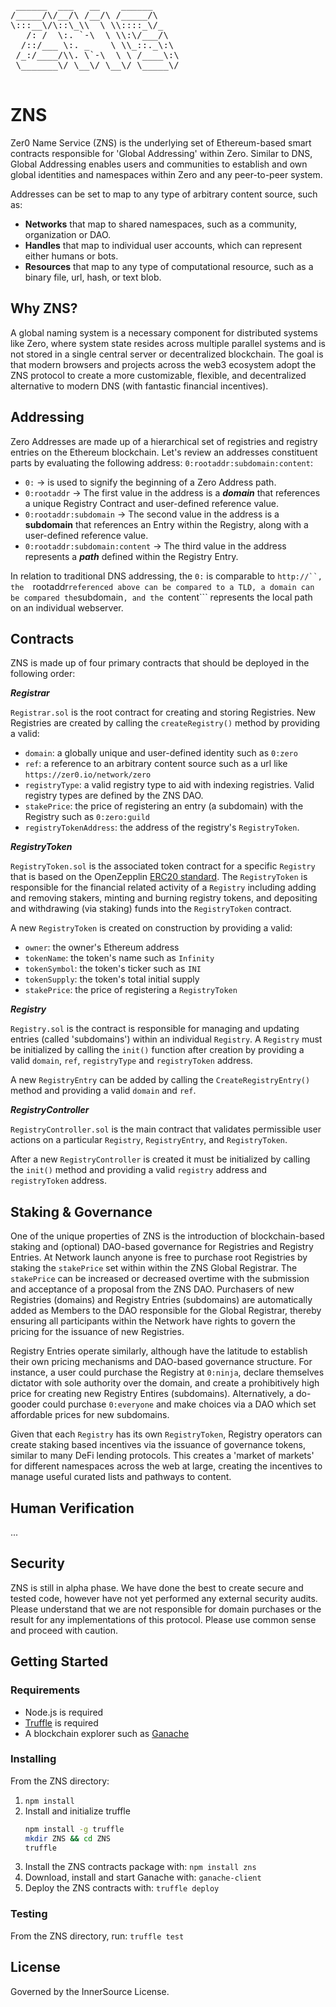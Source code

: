 <pre>
 ______  ___   __    ______ 
/_____/\/__/\ /__/\ /_____/\
\:::__\/\::\_\\  \ \\::::_\/_
   /: /  \:. `-\  \ \\:\/___/\
  /::/___ \:. _    \ \\_::._\:\
 /_:/____/\\. \`-\  \ \ /____\:\
 \_______\/ \__\/ \__\/ \_____\/   

</pre>

# ZNS

Zer0 Name Service (ZNS) is the underlying set of Ethereum-based smart contracts responsible for 'Global Addressing' within Zero. Similar to DNS, Global Addressing enables users and communities to establish and own global identities and namespaces within Zero and any peer-to-peer system. 

Addresses can be set to map to any type of arbitrary content source, such as:

- **Networks** that map to shared namespaces, such as a community, organization or DAO. 
- **Handles** that map to individual user accounts, which can represent either humans or bots.
- **Resources** that map to any type of computational resource, such as a binary file, url, hash, or text blob. 

## Why ZNS?

A global naming system is a necessary component for distributed systems like Zero, where system state resides across multiple parallel systems and is not stored in a single central server or decentralized blockchain. The goal is that modern browsers and projects across the web3 ecosystem adopt the ZNS protocol to create a more customizable, flexible, and decentralized alternative to modern DNS (with fantastic financial incentives).
 
## Addressing

Zero Addresses are made up of a hierarchical set of registries and registry entries on the Ethereum blockchain. Let's review an addresses constituent parts by evaluating the following address: ```0:rootaddr:subdomain:content```:

- ```0:``` -> is used to signify the beginning of a Zero Address path.
- ```0:rootaddr``` -> The first value in the address is a ***domain*** that references a unique Registry Contract and user-defined reference value.
- ```0:rootaddr:subdomain``` -> The second value in the address is a **subdomain** that references an Entry within the Registry, along with a user-defined reference value.
- ```0:rootaddr:subdomain:content``` -> The third value in the address represents a ***path*** defined within the Registry Entry.

In relation to traditional DNS addressing, the ```0:``` is comparable to ```http://``, the  ```rootaddr``` referenced above can be compared to a TLD, a domain can be compared the ```subdomain```, and the ```content``` represents the local path on an individual webserver. 

## Contracts

ZNS is made up of four primary contracts that should be deployed in the following order:

***Registrar***

  ```Registrar.sol``` is the root contract for creating and storing Registries. New Registries are created by calling the ```createRegistry()``` method by providing a valid:
   - ```domain```: a globally unique and user-defined identity such as ```0:zero```
   - ```ref```: a reference to an arbitrary content source such as a url like ```https://zer0.io/network/zero```
   - ```registryType```: a valid registry type to aid with indexing registries. Valid registry types are defined by the ZNS DAO.
   - ```stakePrice```: the price of registering an entry (a subdomain) with the Registry such as ```0:zero:guild```
   - ```registryTokenAddress```: the address of the registry's ```RegistryToken```.

***RegistryToken***

  ```RegistryToken.sol``` is the associated token contract for a specific ```Registry``` that is based on the OpenZepplin [ERC20 standard](https://github.com/OpenZeppelin/openzeppelin-contracts/blob/master/contracts/token/ERC20/ERC20.sol). The ```RegistryToken``` is responsible for the financial related activity of a ```Registry``` including adding and removing stakers, minting and burning registry tokens, and depositing and withdrawing (via staking) funds into the ```RegistryToken``` contract. 
  
  A new ```RegistryToken``` is created on construction by providing a valid:
   - ```owner```: the owner's Ethereum address
   - ```tokenName```: the token's name such as ```Infinity```
   - ```tokenSymbol```: the token's ticker such as ```INI```
   - ```tokenSupply```: the token's total initial supply
   - ```stakePrice```: the price of registering a ```RegistryToken```

***Registry***

  ```Registry.sol``` is the contract is responsible for managing and updating entries (called 'subdomains') within an individual ```Registry```. A ```Registry``` must be initialized by calling the ```init()``` function after creation by providing a valid ```domain```, ```ref```, ```registryType``` and ```registryToken``` address. 
  
  A new ```RegistryEntry``` can be added by calling the ```CreateRegistryEntry()``` method and providing a valid ```domain``` and ```ref```.

***RegistryController***

```RegistryController.sol``` is the main contract that validates permissible user actions on a particular ```Registry```, ```RegistryEntry```, and ```RegistryToken```. 

After a new ```RegistryController``` is created it must be initialized by calling the ```init()``` method and providing a valid ```registry``` address and ```registryToken``` address.

## Staking & Governance

One of the unique properties of ZNS is the introduction of blockchain-based staking and (optional) DAO-based governance for Registries and Registry Entries. At Network launch anyone is free to purchase root Registries by staking the ```stakePrice``` set within within the ZNS Global Registrar. The ```stakePrice``` can be increased or decreased overtime with the submission and acceptance of a proposal from the ZNS DAO. Purchasers of new Registries (domains) and Registry Entries (subdomains) are automatically added as Members to the DAO responsible for the Global Registrar, thereby ensuring all participants within the Network have rights to govern the pricing for the issuance of new Registries. 

Registry Entries operate similarly, although have the latitude to establish their own pricing mechanisms and DAO-based governance structure. For instance, a user could purchase the Registry at ```0:ninja```, declare themselves dictator with sole authority over the domain, and create a prohibitively high price for creating new Registry Entires (subdomains). Alternatively, a do-gooder could purchase ```0:everyone``` and make choices via a DAO which set affordable prices for new subdomains.

Given that each ```Registry``` has its own ```RegistryToken```, Registry operators can create staking based incentives via the issuance of governance tokens, similar to many DeFi lending protocols. This creates a 'market of markets' for different namespaces across the web at large, creating the incentives to manage useful curated lists and pathways to content.  

## Human Verification

...

## Security

ZNS is still in alpha phase. We have done the best to create secure and tested code, however have not yet performed any external security audits. Please understand that we are not responsible for domain purchases or the result for any implementations of this protocol. Please use common sense and proceed with caution. 

## Getting Started

### Requirements 

- Node.js is required
- [Truffle](https://github.com/ConsenSys/truffle) is required
- A blockchain explorer such as [Ganache](https://www.trufflesuite.com/ganache)

### Installing 

From the ZNS directory:

1. ```npm install```
2. Install and initialize truffle
   ```sh
   npm install -g truffle
   mkdir ZNS && cd ZNS
   truffle
   ```
3. Install the ZNS contracts package with: ```npm install zns```
4. Download, install and start Ganache with: ```ganache-client```
5. Deploy the ZNS contracts with: ```truffle deploy```

### Testing

From the ZNS directory, run: ```truffle test```

## License

Governed by the InnerSource License.